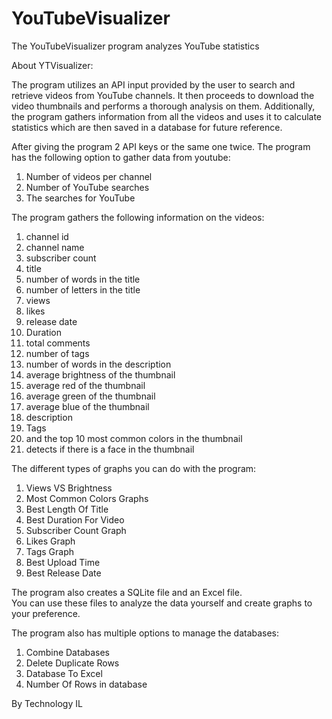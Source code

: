 # YouTubeVisualizer
The YouTubeVisualizer program analyzes YouTube statistics

About YTVisualizer: 

The program utilizes an API input provided by the user to search and retrieve videos from YouTube channels. 
It then proceeds to download the video thumbnails and performs a thorough analysis on them. 
Additionally, the program gathers information from all the videos 
and uses it to calculate statistics which are then saved in a database for future reference. 
 
 
After giving the program 2 API keys or the same one twice. 
The program has the following option to gather data from youtube: 
 
1) Number of videos per channel 
2) Number of YouTube searches 
3) The searches for YouTube 
 
 
The program gathers the following information on the videos: 
 
1) channel id 
2) channel name 
3) subscriber count 
4) title 
5) number of words in the title 
6) number of letters in the title 
7) views 
8) likes 
9) release date 
10) Duration 
11) total comments 
12) number of tags 
13) number of words in the description 
14) average brightness of the thumbnail 
15) average red of the thumbnail 
16) average green of the thumbnail 
17) average blue of the thumbnail 
18) description 
19) Tags 
20) and the top 10 most common colors in the thumbnail 
21) detects if there is a face in the thumbnail 
 
 
The different types of graphs you can do with the program: 
 
1) Views VS Brightness 
2) Most Common Colors Graphs 
3) Best Length Of Title 
4) Best Duration For Video 
5) Subscriber Count Graph 
6) Likes Graph 
7) Tags Graph 
8) Best Upload Time 
9) Best Release Date 
 
The program also creates a SQLite file and an Excel file.  
You can use these files to analyze the data yourself and create graphs to your preference. 
 
 
The program also has multiple options to manage the databases: 
 
1) Combine Databases 
2) Delete Duplicate Rows 
3) Database To Excel 
4) Number Of Rows in database 
 
 
By Technology IL 
 
 
 
